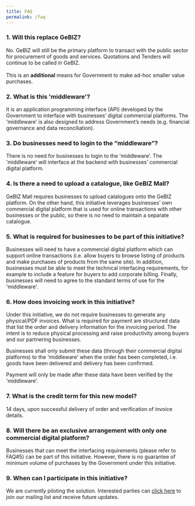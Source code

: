 ```yaml
---
title: FAQ
permalink: /faq
---
```


### 1. Will this replace GeBIZ?

No. GeBIZ will still be the primary platform to transact with the public sector for procurement of goods and services. Quotations and Tenders will continue to be called in GeBIZ.<BR><BR>
This is an **additional** means for Government to make ad-hoc smaller value purchases.

### 2. What is this 'middleware'?

It is an application programming interface (API) developed by the Government to interface with businesses’ digital commercial platforms. The 'middleware' is also designed to address Government’s needs (e.g. financial governance and data reconciliation). 

### 3. Do businesses need to login to the “middleware”?

There is no need for businesses to login to the 'middleware'. The 'middleware' will interface at the backend with businesses’ commercial digital platform.

### 4. Is there a need to upload a catalogue, like GeBIZ Mall?

GeBIZ Mall requires businesses to upload catalogues onto the GeBIZ platform. On the other hand, this initiative leverages businesses’ own commercial digital platform that is used for online transactions with other businesses or the public, so there is no need to maintain a separate catalogue.

### 5. What is required for businesses to be part of this initiative? 
Businesses will need to have a commercial digital platform which can support online transactions (i.e. allow buyers to browse listing of products and make purchases of products from the same site). In addition, businesses must be able to meet the technical interfacing requirements, for example to include a feature for buyers to add corporate billing. Finally, businesses will need to agree to the standard terms of use for the 'middleware'. 

### 6. How does invoicing work in this initiative? 
Under this initiative, we do not require businesses to generate any physical/PDF invoices. What is required for payment are structured data that list the order and delivery information for the invoicing period. The intent is to reduce physical processing and raise productivity among buyers and our partnering businesses. 

Businesses shall only submit these data (through their commercial digital platforms) to the 'middleware' when the order has been completed, i.e. goods have been delivered and delivery has been confirmed. 

Payment will only be made after these data have been verified by the 'middleware'. 

### 7. What is the credit term for this new model?
14 days, upon successful delivery of order and verification of invoice details.

### 8. Will there be an exclusive arrangement with only one commercial digital platform? 

Businesses that can meet the interfacing requirements (please refer to FAQ#5) can be part of this initiative. However, there is no guarantee of minimum volume of purchases by the Government under this initiative.

### 9. When can I participate in this initiative?

We are currently piloting the solution. Interested parties can [click here](https://go.gov.sg/ecompartnermailing) to join our mailing list and receive future updates.
